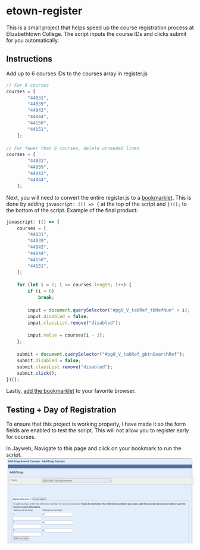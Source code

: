 # etown-register

This is a small project that helps speed up the course registration process at Elizabethtown College. The script inputs the course IDs and clicks submit for you automatically.

## Instructions

Add up to 6 courses IDs to the courses array in register.js
```javascript
// For 6 courses
courses = [
		"44831",
		"44039",
		"44043",
		"44044",
		"44150",
		"44151",
	];

// For fewer than 6 courses, delete unneeded lines
courses = [
		"44831",
		"44039",
		"44043",
		"44044",
	];
```

Next, you will need to convert the entire register.js to a [bookmarklet](https://www.freecodecamp.org/news/what-are-bookmarklets/). This is done by adding `javascript: (() => {` at the top of the script and `})();` to the bottom of the script. Example of the final product:
```javascript
javascript: (() => {
	courses = [
		"44831",
		"44039",
		"44043",
		"44044",
		"44150",
		"44151",
	];

	for (let i = 1; i <= courses.length; i++) {
		if (i > 6)
			break;

		input = document.querySelector("#pg0_V_tabRef_tbRefNum" + i);
		input.disabled = false;
		input.classList.remove("disabled");

		input.value = courses[i - 1];
	};

	submit = document.querySelector("#pg0_V_tabRef_gbtnSearchRef");
	submit.disabled = false;
	submit.classList.remove("disabled");
	submit.click();
})();
```

Lastly, [add the bookmarklet](https://www.freecodecamp.org/news/what-are-bookmarklets/) to your favorite browser.

## Testing + Day of Registration

To ensure that this project is working properly, I have made it so the form fields are enabled to test the script. This will not allow you to register early for courses.

In Jayweb, Navigate to this page and click on your bookmark to run the script. 
![Jayweb](https://github.com/ethanlaj/etown-register/blob/main/Jayweb.png)
